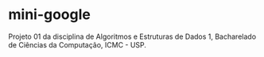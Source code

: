 # mini-google
Projeto 01 da disciplina de Algoritmos e Estruturas de Dados 1, Bacharelado de Ciências da Computação, ICMC - USP.
